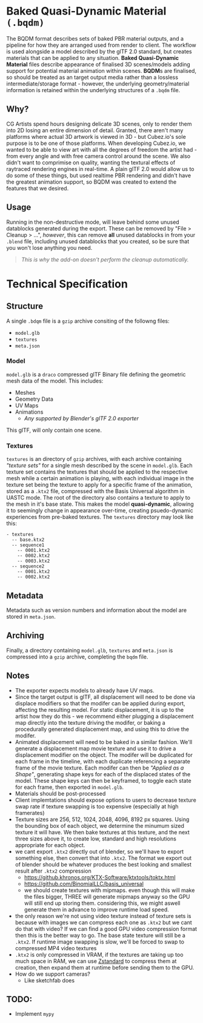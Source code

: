 # Baked Quasi-Dynamic Material `(.bqdm)` 
The BQDM format describes sets of baked PBR material outputs, and a pipeline for how they are arranged used from render to client. The workflow is used alongside a model described by the glTF 2.0 standard, but creates materials that can be applied to any situation. **Baked Quasi-Dynamic Material** files describe appearance of finalised 3D scenes/models adding support for potential material animation within scenes. **BQDM**s are finalised, so should be treated as an target output media rather than a lossless intermediate/storage format - however, the underlying geometry/material information is retained within the underlying structures of a `.bqdm` file.

## Why?
CG Artists spend hours designing delicate 3D scenes, only to render them into 2D losing an entire dimension of detail. Granted, there aren't many platforms where actual 3D artwork is viewed in 3D - but Cubez.io's sole purpose is to be one of those platforms. When developing Cubez.io, we wanted to be able to view art with all the degrees of freedom the artist had - from every angle and with free camera control around the scene. We also didn't want to comprimise on quality, wanting the textural effects of raytraced rendering engines in real-time. A plain glTF 2.0 would allow us to do some of these things, but used realtime PBR rendering and didn't have the greatest animation support, so BQDM was created to extend the features that we desired.

## Usage
Running in the non-destructive mode, will leave behind some unused datablocks generated during the export. These can be removed by "File > Cleanup > ...", *however*, this can remove **all** unused datablocks in from your `.blend` file, including unused datablocks that you created, so be sure that you won't lose anything you need.
> *This is why the add-on doesn't perform the cleanup automatically.*

# Technical Specification
## Structure
A single `.bdqm` file is a `gzip` archive consiting of the followng files:
- `model.glb`
- `textures`
- `meta.json`

### Model
`model.glb` is a `draco` compressed glTF Binary file defining the geometric mesh data of the model. This includes:
- Meshes
- Geometry Data
- UV Maps
- Animations
	- *Any supported by Blender's glTF 2.0 exporter*

This glTF, will only contain one scene.

### Textures
`textures` is an directory of `gzip` archives, with each archive containing *"texture sets"* for a single mesh described by the scene in `model.glb`. Each texture set contains the textures that should be applied to the respective mesh while a certain animation is playing, with each individual image in the texture set being the texture to apply for a specific frame of the animation, stored as a `.ktx2` file, compressed with the Basis Universal algorithm in UASTC mode. The root of the directory also contains a texture to apply to the mesh in it's base state. This makes the model **quasi-dynamic**, allowing it to seemingly change in appearance over-time, creating psuedo-dynamic experiences from pre-baked textures. The `textures` directory may look like this:
```
- textures
  -- base.ktx2
  -- sequence1
    -- 0001.ktx2
    -- 0002.ktx2
    -- 0003.ktx2
  -- sequence2
    -- 0001.ktx2
    -- 0002.ktx2
```

## Metadata
Metadata such as version numbers and information about the model are stored in `meta.json`.

## Archiving
Finally, a directory containing `model.glb`, `textures` and `meta.json` is compressed into a `gzip` archive, completing the `bqdm` file.

## Notes
- The exporter expects models to already have UV maps.
- Since the target output is glTF, all displacement will need to be done via displace modifiers so that the modifer can be applied during export, affecting the resulting model. For static displacement, it is up to the artist how they do this - we recommend either plugging a displacement map directly into the texture driving the modifer, or baking a procedurally generated displacement map, and using this to drive the modifer.
- Animated displacement will need to be baked in a similar fashion. We'll generate a displacement map movie texture and use it to drive a displacement modifier on the object. The modifer will be duplicated for each frame in the timeline, with each duplicate referencing a separate frame of the movie texture. Each modifer can then be *"Applied as a Shape"*, generating shape keys for each of the displaced states of the model. These shape keys can then be keyframed, to toggle each state for each frame, then exported in `model.glb`.
- Materials should be post-processed
- Client implemtations should expose options to users to decrease texture swap rate if texture swapping is too expensive (especially at high framerates)
- Texture sizes are 256, 512, 1024, 2048, 4096, 8192 px squares. Using the bounding box of each object, we determine the minumum sized texture it will have. We then bake textures at this texture, and the next three sizes above it, to create low, standard and high resolutions appropriate for each object.
- we cant export `.ktx2` directly out of blender, so we'll have to export something else, then convert that into `.ktx2`. The format we export out of blender should be whatever produces the best looking and smallest result after `.ktx2` compression
  - https://github.khronos.org/KTX-Software/ktxtools/toktx.html
  - https://github.com/BinomialLLC/basis_universal
  - we should create textures with mipmaps. even though this will make the files bigger, THREE will generate mipmaps anyway so the GPU will still end up storing them. considering this, we might aswell generate them in advance to improve runtime load speed.
- the only reason we're not using video texture instead of texture sets is because with images we can compress each one as `.ktx2` but we cant do that with video? If we can find a good GPU video compression format then this is the better way to go. The base state texture will still be a `.ktx2`. If runtime image swapping is slow, we'll be forced to swap to compressed MP4 video textures
- `.ktx2` is only compressed in VRAM, if the textures are taking up too much space in RAM, we can use [Zstandard](https://facebook.github.io/zstd/) to compress them at creation, then expand them at runtime before sending them to the GPU.
- How do we support cameras?
  - Like sketchfab does

## TODO:
- Implement `mypy`